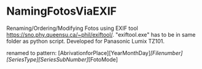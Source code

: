 # NamingFotosViaEXIF

Renaming/Ordering/Modifying Fotos using EXIF tool https://sno.phy.queensu.ca/~phil/exiftool/.
"exiftool.exe" has to be in same folder as python script.
Developed for Panasonic Lumix TZ101.

renamed to pattern:
[AbrivationforPlace][YearMonthDay]_[Filenumber][SeriesType][SeriesSubNumber]_[FotoMode]
